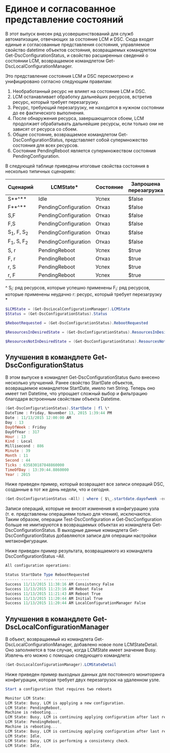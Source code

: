 # Единое и согласованное представление состояний

В этот выпуск внесен ряд усовершенствований для служб автоматизации, отвечающих за состояние LCM и DSC. Сюда входят единые и согласованные представления состояния, управляемое свойство datetime объектов состояния, возвращаемых командлетом Get-DscConfigurationStatus, и свойство расширенных сведений о состоянии LCM, возвращаемое командлетом Get-DscLocalConfigurationManager.

Это представление состояния LCM и DSC пересмотрено и унифицировано согласно следующим правилам:
1.  Необработанный ресурс не влияет на состояние LCM и DSC.
2.  LCM останавливает обработку дальнейших ресурсов, встретив ресурс, который требует перезагрузку.
3.  Ресурс, требующий перезагрузку, не находится в нужном состоянии до ее фактического выполнения.
4.  После обнаружения ресурса, завершающегося сбоем, LCM продолжает обрабатывать дальнейшие ресурсы, если только они не зависят от ресурса со сбоем.
5.  Общее состояние, возвращаемое командлетом Get-DscConfigurationStatus, представляет собой супермножество состояния для всех ресурсов.
6.  Состояние PendingReboot является супермножеством состояния PendingConfiguration.

В следующей таблице приведены итоговые свойства состояния в несколько типичных сценариях:

| **Сценарий**                    | **LCMState\***       | **Состояние** | **Запрошена перезагрузка**  | **ResourcesInDesiredState**  | **ResourcesNotInDesiredState** |
|---------------------------------|----------------------|------------|---------------|------------------------------|--------------------------------|
| S**^**                          | Idle                 | Успех    | $false        | S                            | $null                          |
| F**^**                          | PendingConfiguration | Отказ    | $false        | $null                        | F                              |
| S,F                             | PendingConfiguration | Отказ    | $false        | S                            | F                              |
| F,S                             | PendingConfiguration | Отказ    | $false        | S                            | F                              |
| S<sub>1</sub>, F, S<sub>2</sub> | PendingConfiguration | Отказ    | $false        | S<sub>1</sub>, S<sub>2</sub> | F                              |
| F<sub>1</sub>, S, F<sub>2</sub> | PendingConfiguration | Отказ    | $false        | S                            | F<sub>1</sub>, F<sub>2</sub>   |
| S, r                            | PendingReboot        | Успех    | $true         | S                            | r                              |
| F, r                            | PendingReboot        | Отказ    | $true         | $null                        | F, r                           |
| r, S                            | PendingReboot        | Успех    | $true         | $null                        | r                              |
| r, F                            | PendingReboot        | Успех    | $true         | $null                        | r                              |

^
S<sub>i</sub>: ряд ресурсов, которые успешно применены F<sub>i</sub>: ряд ресурсов, которые применены неудачно r: ресурс, который требует перезагрузку
\*

```powershell
$LCMState = (Get-DscLocalConfigurationManager).LCMState
$Status = (Get-DscConfigurationStatus).Status

$RebootRequested = (Get-DscConfigurationStatus).RebootRequested

$ResourcesInDesiredState = (Get-DscConfigurationStatus).ResourcesInDesiredState

$ResourcesNotInDesiredState = (Get-DscConfigurationStatus).ResourcesNotInDesiredState
```
## Улучшения в командлете Get-DscConfigurationStatus

В этом выпуске в командлет Get-DscConfigurationStatus было внесено несколько улучшений. Ранее свойство StartDate объектов, возвращаемое командлетом StartDate, имело тип String. Теперь оно имеет тип Datetime, что упрощает сложный выбор и фильтрацию благодаря встроенным свойствам объекта Datetime.
```powershell
(Get-DscConfigurationStatus).StartDate | fl \*
DateTime : Friday, November 13, 2015 1:39:44 PM
Date : 11/13/2015 12:00:00 AM
Day : 13
DayOfWeek : Friday
DayOfYear : 317
Hour : 13
Kind : Local
Millisecond : 886
Minute : 39
Month : 11
Second : 44
Ticks : 635830187848860000
TimeOfDay : 13:39:44.8860000
Year : 2015
```

Ниже приведен пример, который возвращает все записи операций DSC, созданные в тот же день недели, что и сегодня.
```powershell
(Get-DscConfigurationStatus –All) | where { $\_.startdate.dayofweek -eq (Get-Date).DayOfWeek }
```

Записи операций, которые не вносят изменения в конфигурацию узла (т. е. представлены операциями только для чтения), исключаются. Таким образом, операции Test-DscConfiguration и Get-DscConfiguration больше не имитируются в возвращаемых объектах из командлета Get-DscConfigurationStatus.
В выходные данные командлета Get-DscConfigurationStatus добавляются записи для операции настройки метаконфигурации.

Ниже приведен пример результата, возвращаемого из командлета DscConfigurationStatus –All.
```powershell
All configuration operations:

Status StartDate Type RebootRequested
------ --------- ---- ---------------
Success 11/13/2015 11:38:16 AM Consistency False
Success 11/13/2015 11:23:16 AM Reboot False
Success 11/13/2015 11:21:43 AM Reboot True
Success 11/13/2015 11:20:44 AM Initial True
Success 11/13/2015 11:20:44 AM LocalConfigurationManager False
```

## Улучшения в командлете Get-DscLocalConfigurationManager
В объект, возвращаемый из командлета Get-DscLocalConfigurationManager, добавлено новое поле LCMStateDetail. Оно заполняется в том случае, когда LCMState имеет значение Busy. Извлечь его можно с помощью следующего командлета:
```powershell
(Get-DscLocalConfigurationManager).LCMStateDetail
```

Ниже приведен пример выходных данных для постоянного мониторинга конфигурации, которая требует двух перезагрузок на удаленном узле.
```powershell
Start a configuration that requires two reboots

Monitor LCM State:
LCM State: Busy, LCM is applying a new configuration.
LCM State: PendingReboot,
Machine is rebooting...
LCM State: Busy, LCM is continuing applying configuration after last reboot.
LCM State: PendingReboot,
Machine is rebooting...
LCM State: Busy, LCM is continuing applying configuration after last reboot.
LCM State: Idle,
LCM State: Busy, LCM is performing a consistency check.
LCM State: Idle,
```


<!--HONumber=Jun16_HO4-->


